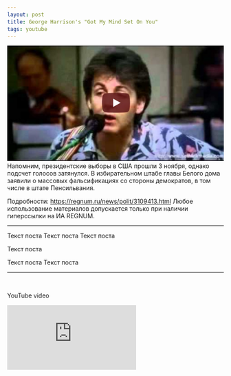 ```yaml
---
layout: post
title: George Harrison's "Got My Mind Set On You"
tags: youtube
---
```

![](assets/2020-11-07-test-yt-template/pm.jpg)
Напомним, президентские выборы в США прошли 3 ноября, однако подсчет голосов затянулся. В избирательном штабе главы Белого дома заявили о массовых фальсификациях со стороны демократов, в том числе в штате Пенсильвания.

Подробности: https://regnum.ru/news/polit/3109413.html
Любое использование материалов допускается только при наличии гиперссылки на ИА REGNUM.

---

Текст
поста
Текст
поста
Текст
поста

Текст
поста

Текст
поста
Текст
поста

---

<img src="assets/plug.png" style="height: 0; width: 0;">

YouTube video
<iframe style="width=100%; height=auto" src="https://www.youtube.com/embed/6ZwjdGSqO0k" frameborder="0" allow="accelerometer; autoplay; clipboard-write; encrypted-media; gyroscope; picture-in-picture" allowfullscreen></iframe>